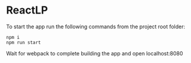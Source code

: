 # ReactLP

To start the app run the following commands from the project root folder:

```
npm i
npm run start
```

Wait for webpack to complete building the app and open localhost:8080 